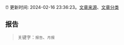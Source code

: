 :alarm_clock: 更新时间: 2024-02-16 23:36:23。[文章来源](/README.md)、[文章分类](/TAGS.md)

## 报告


> 关键字：`报告`、`月报`




